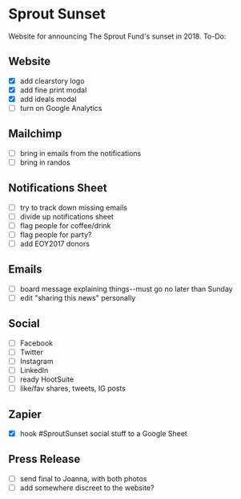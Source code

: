 # Sprout Sunset
Website for announcing The Sprout Fund's sunset in 2018. To-Do:

## Website
- [X] add clearstory logo
- [X] add fine print modal
- [X] add ideals modal
- [ ] turn on Google Analytics

## Mailchimp
- [ ] bring in emails from the notifications
- [ ] bring in randos

## Notifications Sheet
- [ ] try to track down missing emails
- [ ] divide up notifications sheet
- [ ] flag people for coffee/drink
- [ ] flag people for party?
- [ ] add EOY2017 donors

## Emails
- [ ] board message explaining things--must go no later than Sunday
- [ ] edit "sharing this news" personally

## Social
- [ ] Facebook
- [ ] Twitter
- [ ] Instagram
- [ ] LinkedIn
- [ ] ready HootSuite
- [ ] like/fav shares, tweets, IG posts

## Zapier
- [X] hook #SproutSunset social stuff to a Google Sheet

## Press Release 
- [ ] send final to Joanna, with both photos
- [ ] add somewhere discreet to the website?
